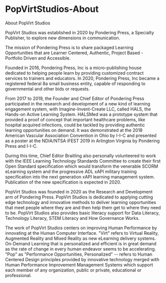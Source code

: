 # PopVirtStudios-About
About PopVirt Studios

PopVirt Studios was established in 2020 by Pondering Press, a Specialty Publisher, to explore new dimensions in communication.

The mission of Pondering Press is to share packaged Learning Opportunities that are
    Learner Centered, 
    Authentic,
    Project Based - Portfolio Driven and
    Accessible.
    
Founded in 2016, Pondering Press, Inc is a micro-publishing house dedicated to helping people learn by providing customized contract services to trainers and educators.  In 2020, Pondering Press, Inc became a registered federal 8a small business entity, capable of responding to governmental and other bids or requests.

From 2017 to 2019, the Founder and Chief Editor of Pondering Press participated in the research and development of a new kind of learning engagement system, with Imagine-Invent-Create LLC, called HALS, the Hands-on Active Learning System.  HALSMed was a prototype system that provided a proof of concept that important healthcare problems, like hospital acquired infections, could be tackled by providing authentic learning opportunities on demand.  It was demonstrated at the 2018 American Vascular Association Convention in Ohio by I-I-C and presented as a poster at the NDIA/NTSA iFEST 2019 in Arlington Virginia by Pondering Press and I-I-C.

During this time, Chief Editor Braitling also personally volunteered to work with the IEEE Learning Technology Standards Committee to create their first Open Standard specification which would transform the venerable SCORM eLearning system and the progressive ADL xAPI military training specification into the next generation xAPI learning management system.  Publication of the new specification is expected in 2020.

PopVirt Studios was founded in 2020 as the Research and Development arm of Pondering Press.   PopVirt Studios is dedicated to applying cutting edge technology and innovative methods to deliver learning opportunities that meet people where they are and then help them get to where they need to be.  PopVirt Studios also provides basic literacy support for Data Literacy, Technology Literacy, STEM Literacy and How Governance Works.

The work of PopVirt Studios centers on improving Human Performance by innovating at the Human Computer Interface.  "Virt" refers to Virtual Reality, Augmented Reality and Mixed Reality as new eLearning delivery systems. On-Demand Learning that is personalized and efficient is in great demand as the rate of change in every human endeavor seems to be accelerating. "Pop" as "Performance Opportunities, Personalized" -- refers to Human Centered Design principles provided by innovative technology merged with  Human Performance Improvement Management Systems which support each member of any organization, public or private, educational or professional.  
